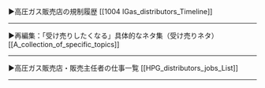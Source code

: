 ▶高圧ガス販売店の規制履歴
[[1004 IGas_distributors_Timeline]]

---
▶再編集：「受け売りしたくなる」具体的なネタ集（受け売りネタ）
[[A_collection_of_specific_topics]]

---
▶高圧ガス販売店・販売主任者の仕事一覧
[[HPG_distributors_jobs_List]]

---
